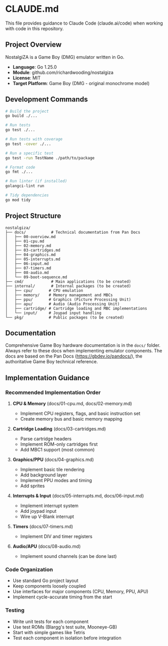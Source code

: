 # CLAUDE.md

This file provides guidance to Claude Code (claude.ai/code) when working with code in this repository.

## Project Overview

NostalgiZA is a Game Boy (DMG) emulator written in Go.

- **Language**: Go 1.25.0
- **Module**: github.com/richardwooding/nostalgiza
- **License**: MIT
- **Target Platform**: Game Boy (DMG - original monochrome model)

## Development Commands

```bash
# Build the project
go build ./...

# Run tests
go test ./...

# Run tests with coverage
go test -cover ./...

# Run a specific test
go test -run TestName ./path/to/package

# Format code
go fmt ./...

# Run linter (if installed)
golangci-lint run

# Tidy dependencies
go mod tidy
```

## Project Structure

```
nostalgiza/
├── docs/           # Technical documentation from Pan Docs
│   ├── 00-overview.md
│   ├── 01-cpu.md
│   ├── 02-memory.md
│   ├── 03-cartridges.md
│   ├── 04-graphics.md
│   ├── 05-interrupts.md
│   ├── 06-input.md
│   ├── 07-timers.md
│   ├── 08-audio.md
│   └── 09-boot-sequence.md
├── cmd/            # Main applications (to be created)
├── internal/       # Internal packages (to be created)
│   ├── cpu/       # CPU emulation
│   ├── memory/    # Memory management and MBCs
│   ├── ppu/       # Graphics (Picture Processing Unit)
│   ├── apu/       # Audio (Audio Processing Unit)
│   ├── cartridge/ # Cartridge loading and MBC implementations
│   └── input/     # Joypad input handling
└── pkg/           # Public packages (to be created)
```

## Documentation

Comprehensive Game Boy hardware documentation is in the `docs/` folder. Always refer to these docs when implementing emulator components. The docs are based on the Pan Docs (https://gbdev.io/pandocs/), the authoritative Game Boy technical reference.

## Implementation Guidance

### Recommended Implementation Order
1. **CPU & Memory** (docs/01-cpu.md, docs/02-memory.md)
   - Implement CPU registers, flags, and basic instruction set
   - Create memory bus and basic memory mapping

2. **Cartridge Loading** (docs/03-cartridges.md)
   - Parse cartridge headers
   - Implement ROM-only cartridges first
   - Add MBC1 support (most common)

3. **Graphics/PPU** (docs/04-graphics.md)
   - Implement basic tile rendering
   - Add background layer
   - Implement PPU modes and timing
   - Add sprites

4. **Interrupts & Input** (docs/05-interrupts.md, docs/06-input.md)
   - Implement interrupt system
   - Add joypad input
   - Wire up V-Blank interrupt

5. **Timers** (docs/07-timers.md)
   - Implement DIV and timer registers

6. **Audio/APU** (docs/08-audio.md)
   - Implement sound channels (can be done last)

### Code Organization
- Use standard Go project layout
- Keep components loosely coupled
- Use interfaces for major components (CPU, Memory, PPU, APU)
- Implement cycle-accurate timing from the start

### Testing
- Write unit tests for each component
- Use test ROMs (Blargg's test suite, Mooneye-GB)
- Start with simple games like Tetris
- Test each component in isolation before integration